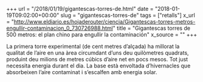 +++
url = "/2018/01/19/gigantescas-torres-de.html"
date = "2018-01-19T09:02:00+00:00"
slug = "gigantescas-torres-de"
tags = ["retalls"]
x_url = "http://www.eldiario.es/hojaderouter/ciencia/Gigantescas-torres-metros-engullir-contaminacion_0_730726988.html"
title = "Gigantescas torres de 500 metros: el plan chino para engullir la contaminación"
x_source = ""
+++


La primera torre experimental (de cent metres d’alçada) ha millorat la qualitat de l’aire en una àrea circumdant d’uns deu quilòmetres quadrats, produint deu milions de metres cúbics d’aire net en pocs mesos. Tot just necessita energia durant el dia. La base està envoltada d’hivernacles que absorbeixen l’aire contaminat i s’escalfen amb energia solar.

